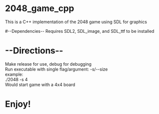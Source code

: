 # 2048_game_cpp

This is a C++ implementation of the 2048 game using SDL for graphics

#--Dependencies--
Requires SDL2, SDL_image, and SDL_ttf to be installed <br />

# --Directions--
Make release for use, debug for debugging <br />
Run executable with single flag/argument: -s/--size <board size> <br />
example: <br />
./2048 -s 4 <br />
Would start game with a 4x4 board  

# Enjoy!